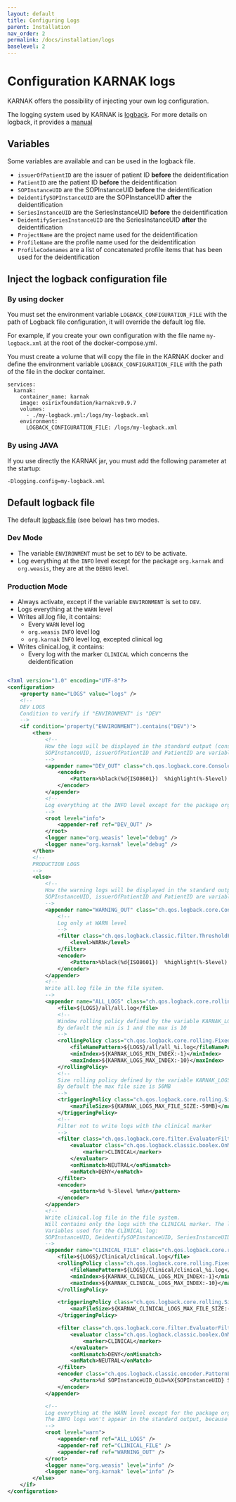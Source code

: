 ```yaml
---
layout: default
title: Configuring Logs
parent: Installation
nav_order: 2
permalink: /docs/installation/logs
baselevel: 2
---
```


# Configuration KARNAK logs

KARNAK offers the possibility of injecting your own log configuration.

The logging system used by KARNAK is [logback](http://logback.qos.ch/). For more details on logback, it provides a [manual](http://logback.qos.ch/manual/index.html)

## Variables

Some variables are available and can be used in the logback file.

* `issuerOfPatientID` are the issuer of patient ID **before** the deidentification
* `PatientID` are the patient ID **before** the deidentification
* `SOPInstanceUID` are the SOPInstanceUID **before** the deidentification
* `DeidentifySOPInstanceUID` are the SOPInstanceUID **after** the deidentification
* `SeriesInstanceUID` are the SeriesInstanceUID **before** the deidentification
* `DeidentifySeriesInstanceUID` are the SeriesInstanceUID **after** the deidentification
* `ProjectName` are the project name used for the deidentification
* `ProfileName` are the profile name used for the deidentification
* `ProfileCodenames` are a list of concatenated profile items that has been used for the deidentification

## Inject the logback configuration file

### By using docker

You must set the environment variable `LOGBACK_CONFIGURATION_FILE` with the path of Logback file configuration, it will override the default log file.

For example, if you create your own configuration with the file name `my-logback.xml` at the root of the docker-compose.yml.

You must create a volume that will copy the file in the KARNAK docker and define the environment variable `LOGBACK_CONFIGURATION_FILE` with the path of the file in the docker container.

```
services:
  karnak:
    container_name: karnak
    image: osirixfoundation/karnak:v0.9.7
    volumes:
      - ./my-logback.yml:/logs/my-logback.xml
    environment:
      LOGBACK_CONFIGURATION_FILE: /logs/my-logback.xml
```

### By using JAVA

If you use directly the KARNAK jar, you must add the following parameter at the startup:

`-Dlogging.config=my-logback.xml`

## Default logback file

The default [logback file](https://github.com/OsiriX-Foundation/karnak/blob/master/src/main/resources/logback.xml) (see below) has two modes.

### Dev Mode

* The variable `ENVIRONMENT` must be set to `DEV` to be activate.
* Log everything at the `INFO` level except for the package `org.karnak` and `org.weasis`, they are at the `DEBUG` level.

### Production Mode

* Always activate, except if the variable `ENVIRONMENT` is set to `DEV`.
* Logs everything at the `WARN` level
* Writes all.log file, it contains:
  * Every `WARN` level log
  * `org.weasis` `INFO` level log
  * `org.karnak` `INFO` level log, excepted clinical log
* Writes clinical.log, it contains:
  * Every log with the marker `CLINICAL` which concerns the deidentification

```xml

<?xml version="1.0" encoding="UTF-8"?>
<configuration>
    <property name="LOGS" value="logs" />
    <!--
    DEV LOGS
    Condition to verify if "ENVIRONMENT" is "DEV"
    -->
    <if condition='property("ENVIRONMENT").contains("DEV")'>
        <then>
            <!--
            How the logs will be displayed in the standard output (console)
            SOPInstanceUID, issuerOfPatientID and PatientID are variables to associate the current DICOM with the log
            -->
            <appender name="DEV_OUT" class="ch.qos.logback.core.ConsoleAppender">
                <encoder>
                    <Pattern>%black(%d{ISO8601})  %highlight(%-5level) %marker %highlight(%X{SOPInstanceUID}) %highlight(%X{issuerOfPatientID}) %highlight(%X{PatientID}) [%yellow(%t)] %yellow(%C{1.}): %msg%n%throwable</Pattern>
                </encoder>
            </appender>
            <!--
            Log everything at the INFO level except for the package org.karnak and org.weasis, they are at the DEBUG level.
            -->
            <root level="info">
                <appender-ref ref="DEV_OUT" />
            </root>
            <logger name="org.weasis" level="debug" />
            <logger name="org.karnak" level="debug" />
        </then>
        <!--
        PRODUCTION LOGS
        -->
        <else>
            <!--
            How the warning logs will be displayed in the standard output (console)
            SOPInstanceUID, issuerOfPatientID and PatientID are variables to associate the current DICOM with the log
            -->
            <appender name="WARNING_OUT" class="ch.qos.logback.core.ConsoleAppender">
                <!--
                Log only at WARN level
                -->
                <filter class="ch.qos.logback.classic.filter.ThresholdFilter">
                    <level>WARN</level>
                </filter>
                <encoder>
                    <Pattern>%black(%d{ISO8601})  %highlight(%-5level) %marker %highlight(%X{SOPInstanceUID}) %highlight(%X{issuerOfPatientID}) %highlight(%X{PatientID}) [%yellow(%t)] %yellow(%C{1.}): %msg%n%throwable </Pattern>
                </encoder>
            </appender>
            <!--
            Write all.log file in the file system.
            -->
            <appender name="ALL_LOGS" class="ch.qos.logback.core.rolling.RollingFileAppender">
                <file>${LOGS}/all/all.log</file>
                <!--
                Window rolling policy defined by the variable KARNAK_LOGS_MIN_INDEX or KARNAK_LOGS_MAX_INDEX
                By default the min is 1 and the max is 10
                -->
                <rollingPolicy class="ch.qos.logback.core.rolling.FixedWindowRollingPolicy">
                    <fileNamePattern>${LOGS}/all/all_%i.log</fileNamePattern>
                    <minIndex>${KARNAK_LOGS_MIN_INDEX:-1}</minIndex>
                    <maxIndex>${KARNAK_LOGS_MAX_INDEX:-10}</maxIndex>
                </rollingPolicy>
                <!--
                Size rolling policy defined by the variable KARNAK_LOGS_MAX_FILE_SIZE
                By default the max file size is 50MB
                -->
                <triggeringPolicy class="ch.qos.logback.core.rolling.SizeBasedTriggeringPolicy">
                    <maxFileSize>${KARNAK_LOGS_MAX_FILE_SIZE:-50MB}</maxFileSize>
                </triggeringPolicy>
                <!--
                Filter not to write logs with the clinical marker
                -->
                <filter class="ch.qos.logback.core.filter.EvaluatorFilter">
                    <evaluator class="ch.qos.logback.classic.boolex.OnMarkerEvaluator">
                        <marker>CLINICAL</marker>
                    </evaluator>
                    <onMismatch>NEUTRAL</onMismatch>
                    <onMatch>DENY</onMatch>
                </filter>
                <encoder>
                    <pattern>%d %-5level %m%n</pattern>
                </encoder>
            </appender>
            <!--
            Write clinical.log file in the file system.
            Will contains only the logs with the CLINICAL marker. The logs with CLINICAL marker concerns the information about the deidentification.
            Variables used for the CLINICAL log:
            SOPInstanceUID, DeidentifySOPInstanceUID, SeriesInstanceUID, DeidentifySeriesInstanceUID, ProjectName, ProfileName, ProfileCodenames
			-->
            <appender name="CLINICAL_FILE" class="ch.qos.logback.core.rolling.RollingFileAppender">
                <file>${LOGS}/Clinical/clinical.log</file>
                <rollingPolicy class="ch.qos.logback.core.rolling.FixedWindowRollingPolicy">
                    <fileNamePattern>${LOGS}/Clinical/clinical_%i.log</fileNamePattern>
                    <minIndex>${KARNAK_CLINICAL_LOGS_MIN_INDEX:-1}</minIndex>
                    <maxIndex>${KARNAK_CLINICAL_LOGS_MAX_INDEX:-10}</maxIndex>
                </rollingPolicy>

                <triggeringPolicy class="ch.qos.logback.core.rolling.SizeBasedTriggeringPolicy">
                    <maxFileSize>${KARNAK_CLINICAL_LOGS_MAX_FILE_SIZE:-50MB}</maxFileSize>
                </triggeringPolicy>

                <filter class="ch.qos.logback.core.filter.EvaluatorFilter">
                    <evaluator class="ch.qos.logback.classic.boolex.OnMarkerEvaluator">
                        <marker>CLINICAL</marker>
                    </evaluator>
                    <onMismatch>DENY</onMismatch>
                    <onMatch>NEUTRAL</onMatch>
                </filter>
                <encoder class="ch.qos.logback.classic.encoder.PatternLayoutEncoder">
                    <Pattern>%d SOPInstanceUID_OLD=%X{SOPInstanceUID} SOPInstanceUID_NEW=%X{DeidentifySOPInstanceUID} SeriesInstanceUID_OLD=%X{SeriesInstanceUID} SeriesInstanceUID_NEW=%X{DeidentifySeriesInstanceUID} ProjectName=%X{ProjectName} ProfileName=%X{ProfileName} ProfileCodenames=%X{ProfileCodenames}</Pattern>
                </encoder>
            </appender>

            <!--
            Log everything at the WARN level except for the package org.karnak and org.weasis, they are at the INFO level.
            The INFO logs won't appear in the standard output, because they will be filtered by the WARNING_OUT appender
            -->
            <root level="warn">
                <appender-ref ref="ALL_LOGS" />
                <appender-ref ref="CLINICAL_FILE" />
                <appender-ref ref="WARNING_OUT" />
            </root>
            <logger name="org.weasis" level="info" />
            <logger name="org.karnak" level="info" />
        </else>
    </if>
</configuration>
```


